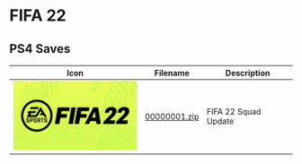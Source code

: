 # FIFA 22

## PS4 Saves

| Icon | Filename | Description |
|------|----------|-------------|
| ![FIFA 22](icon0.png) | [00000001.zip](00000001.zip) | FIFA 22 Squad Update |
